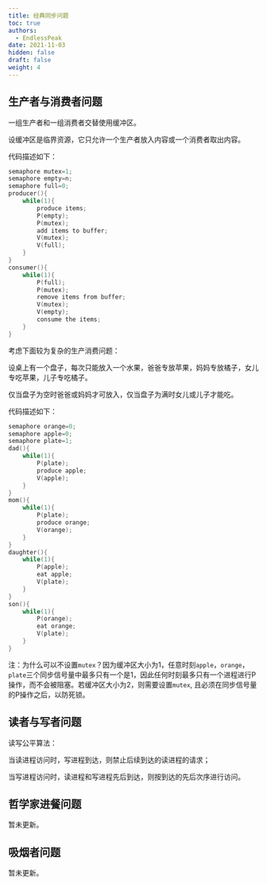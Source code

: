 ```yaml
---
title: 经典同步问题
toc: true
authors:
  - EndlessPeak
date: 2021-11-03
hidden: false
draft: false
weight: 4
---
```


## 生产者与消费者问题

一组生产者和一组消费者交替使用缓冲区。

设缓冲区是临界资源，它只允许一个生产者放入内容或一个消费者取出内容。

代码描述如下：

```c++
semaphore mutex=1;
semaphore empty=n;
semaphore full=0;
producer(){
    while(1){
        produce items;
        P(empty);
        P(mutex);
        add items to buffer;
        V(mutex);
        V(full);
    }
}
consumer(){
    while(1){
        P(full);
        P(mutex);
        remove items from buffer;
        V(mutex);
        V(empty);
        consume the items;
    }
}
```

考虑下面较为复杂的生产消费问题：

设桌上有一个盘子，每次只能放入一个水果，爸爸专放苹果，妈妈专放橘子，女儿专吃苹果，儿子专吃橘子。

仅当盘子为空时爸爸或妈妈才可放入，仅当盘子为满时女儿或儿子才能吃。

代码描述如下：

```c++
semaphore orange=0;
semaphore apple=0;
semaphore plate=1;
dad(){
    while(1){
        P(plate);
        produce apple;
        V(apple);
    }
}
mom(){
    while(1){
        P(plate);
        produce orange;
        V(orange);
    }
}
daughter(){
    while(1){
        P(apple);
        eat apple;
        V(plate);
    }
}
son(){
    while(1){
        P(orange);
        eat orange;
        V(plate);
    }
}
```

注：为什么可以不设置`mutex`？因为缓冲区大小为1，任意时刻`apple`，`orange`，`plate`三个同步信号量中最多只有一个是1，因此任何时刻最多只有一个进程进行P操作，而不会被阻塞。若缓冲区大小为2，则需要设置`mutex`, 且必须在同步信号量的P操作之后，以防死锁。

## 读者与写者问题

读写公平算法：

当读进程访问时，写进程到达，则禁止后续到达的读进程的请求；

当写进程访问时，读进程和写进程先后到达，则按到达的先后次序进行访问。

## 哲学家进餐问题

暂未更新。

## 吸烟者问题

暂未更新。